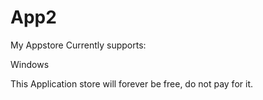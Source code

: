 # App2
My Appstore
Currently supports: 

Windows

This Application store will forever be free, do not pay for it.
